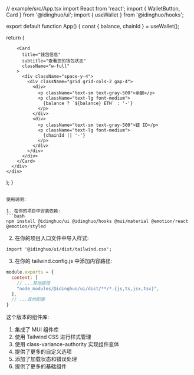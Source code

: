 // example/src/App.tsx
import React from 'react';
import { WalletButton, Card } from '@idinghuo/ui';
import { useWallet } from '@idinghuo/hooks';

export default function App() {
  const { balance, chainId } = useWallet();

  return (
    <div className="min-h-screen bg-gray-100 p-8">
      <div className="max-w-4xl mx-auto space-y-6">
        <div className="flex justify-end">
          <WalletButton variant="default" size="lg" />
        </div>

        <Card
          title="钱包信息"
          subtitle="查看您的钱包状态"
          className="w-full"
        >
          <div className="space-y-4">
            <div className="grid grid-cols-2 gap-4">
              <div>
                <p className="text-sm text-gray-500">余额</p>
                <p className="text-lg font-medium">
                  {balance ? `${balance} ETH` : '-'}
                </p>
              </div>
              <div>
                <p className="text-sm text-gray-500">链 ID</p>
                <p className="text-lg font-medium">
                  {chainId || '-'}
                </p>
              </div>
            </div>
          </div>
        </Card>
      </div>
    </div>
  );
}
```

使用说明:

1. 在你的项目中安装依赖:
```bash
npm install @idinghuo/ui @idinghuo/hooks @mui/material @emotion/react @emotion/styled
```

2. 在你的项目入口文件中导入样式:
```tsx
import '@idinghuo/ui/dist/tailwind.css';
```

3. 在你的 tailwind.config.js 中添加内容路径:
```js
module.exports = {
  content: [
    // ...其他路径
    "node_modules/@idinghuo/ui/dist/**/*.{js,ts,jsx,tsx}",
  ],
  // ...其他配置
}
```

这个版本的组件库:
1. 集成了 MUI 组件库
2. 使用 Tailwind CSS 进行样式管理
3. 使用 class-variance-authority 实现组件变体
4. 提供了更多的自定义选项
5. 添加了加载状态和错误处理
6. 提供了更多的基础组件